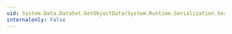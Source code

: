 ```yaml
---
uid: System.Data.DataSet.GetObjectData(System.Runtime.Serialization.SerializationInfo,System.Runtime.Serialization.StreamingContext)
internalonly: False
---
```

